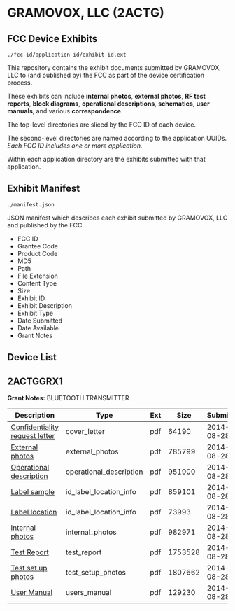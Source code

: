# GRAMOVOX, LLC (2ACTG)
## FCC Device Exhibits

```
./fcc-id/application-id/exhibit-id.ext
```

This repository contains the exhibit documents submitted by GRAMOVOX, LLC to (and published by) the FCC as part of the device certification process.

These exhibits can include **internal photos**, **external photos**, **RF test reports**, **block diagrams**, **operational descriptions**, **schematics**, **user manuals**, and various **correspondence**.

The top-level directories are sliced by the FCC ID of each device.

The second-level directories are named according to the application UUIDs. *Each FCC ID includes one or more application.*

Within each application directory are the exhibits submitted with that application. 

## Exhibit Manifest

```
./manifest.json
```

JSON manifest which describes each exhibit submitted by GRAMOVOX, LLC and published by the FCC.

- FCC ID
- Grantee Code
- Product Code
- MD5
- Path
- File Extension
- Content Type
- Size
- Exhibit ID
- Exhibit Description
- Exhibit Type
- Date Submitted
- Date Available
- Grant Notes

## Device List
## 2ACTGGRX1
**Grant Notes:** BLUETOOTH TRANSMITTER

| Description | Type | Ext | Size | Submitted | Available |
| ----------- | ---- | --- | ---- | --------- | --------- |
| [Confidentiality request letter](2ACTGGRX1/96c261a99c4b23b31c2c2ac0571538c1/2371808.pdf) | cover_letter | pdf | 64190 | 2014-08-28 | 2014-08-28 |
| [External photos](2ACTGGRX1/96c261a99c4b23b31c2c2ac0571538c1/2371810.pdf) | external_photos | pdf | 785799 | 2014-08-28 | 2014-08-28 |
| [Operational description](2ACTGGRX1/96c261a99c4b23b31c2c2ac0571538c1/2371814.pdf) | operational_description | pdf | 951900 | 2014-08-28 | 2014-08-28 |
| [Label sample](2ACTGGRX1/96c261a99c4b23b31c2c2ac0571538c1/2371811.pdf) | id_label_location_info | pdf | 859101 | 2014-08-28 | 2014-08-28 |
| [Label location](2ACTGGRX1/96c261a99c4b23b31c2c2ac0571538c1/2371812.pdf) | id_label_location_info | pdf | 73993 | 2014-08-28 | 2014-08-28 |
| [Internal photos](2ACTGGRX1/96c261a99c4b23b31c2c2ac0571538c1/2371813.pdf) | internal_photos | pdf | 982971 | 2014-08-28 | 2014-08-28 |
| [Test Report](2ACTGGRX1/96c261a99c4b23b31c2c2ac0571538c1/2371817.pdf) | test_report | pdf | 1753528 | 2014-08-28 | 2014-08-28 |
| [Test set up photos](2ACTGGRX1/96c261a99c4b23b31c2c2ac0571538c1/2371818.pdf) | test_setup_photos | pdf | 1807662 | 2014-08-28 | 2014-08-28 |
| [User Manual](2ACTGGRX1/96c261a99c4b23b31c2c2ac0571538c1/2371819.pdf) | users_manual | pdf | 129230 | 2014-08-28 | 2014-08-28 |
